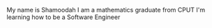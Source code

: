 My name is Shamoodah
I am a mathematics graduate from CPUT
I'm learning how to be a Software Engineer
